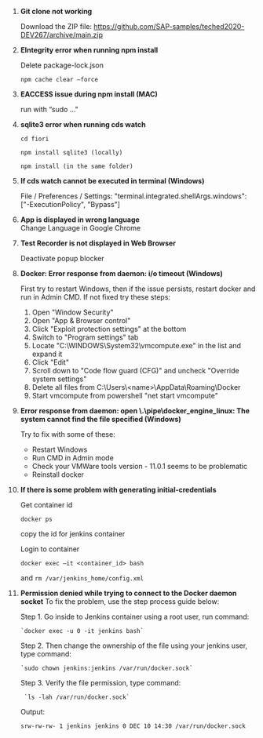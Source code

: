 1. **Git clone not working**

    Download the ZIP file: https://github.com/SAP-samples/teched2020-DEV267/archive/main.zip 

2. **EIntegrity error when running npm install** 

    Delete package-lock.json

    ```shell
    npm cache clear –force 
    ```

3. **EACCESS issue during npm install (MAC)** 

    run with “sudo …" 

4. **sqlite3 error when running cds watch** 

    ```shell
    cd fiori 

    npm install sqlite3 (locally) 

    npm install (in the same folder) 

    ```
5. **If cds watch cannot be executed in terminal (Windows)**

    File / Preferences / Settings: "terminal.integrated.shellArgs.windows": ["-ExecutionPolicy", "Bypass"] 

6. **App is displayed in wrong language**    
    Change Language in Google Chrome 

7. **Test Recorder is not displayed in Web Browser** 

    Deactivate popup blocker 

8. **Docker: Error response from daemon: i/o timeout (Windows)** 

    First try to restart Windows, then if the issue persists, restart docker and run in Admin CMD. If not fixed try these steps: 

   1. Open "Window Security" 
   2. Open "App & Browser control" 
   3. Click "Exploit protection settings" at the bottom 
   4. Switch to "Program settings" tab 
   5.  Locate "C:\WINDOWS\System32\vmcompute.exe" in the list and expand it 
   6.  Click "Edit" 
   7.  Scroll down to "Code flow guard (CFG)" and uncheck "Override system      settings" 
   8.  Delete all files from C:\Users\\&lt;name&gt;\AppData\Roaming\Docker 
   9.  Start vmcompute from powershell "net start vmcompute"  

9. **Error response from daemon: open \\.\pipe\docker_engine_linux: The system cannot find the file specified (Windows)** 

    Try to fix with some of these: 
    - Restart Windows 
    - Run CMD in Admin mode 
    - Check your VMWare tools version - 11.0.1 seems to be problematic 
    - Reinstall docker 

10. **If there is some problem with generating initial-credentials** 

    Get container id

    `docker ps`

    copy the id for jenkins container 

    Login to container 
    
    `docker exec –it <container_id> bash`
    
    and  `rm /var/jenkins_home/config.xml `

11. **Permission denied while trying to connect to the Docker daemon socket**
    To fix the problem, use the step process guide below:

    Step 1. Go inside to Jenkins container using a root user, run command:

        `docker exec -u 0 -it jenkins bash`

    Step 2. Then change the ownership of the file using your jenkins user, type command:

        `sudo chown jenkins:jenkins /var/run/docker.sock`

    Step 3. Verify the file permission, type command:

         `ls -lah /var/run/docker.sock`
    Output:

        srw-rw-rw- 1 jenkins jenkins 0 DEC 10 14:30 /var/run/docker.sock
